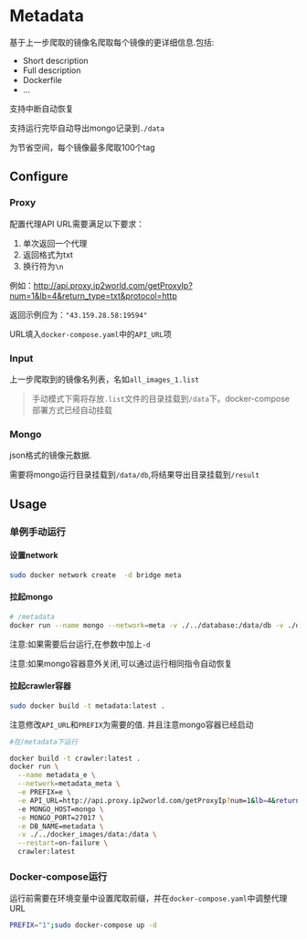 # Metadata 

基于上一步爬取的镜像名爬取每个镜像的更详细信息.包括:
- Short description
- Full description
- Dockerfile
- ...

支持中断自动恢复

支持运行完毕自动导出mongo记录到`./data`

为节省空间，每个镜像最多爬取100个tag

## Configure

### Proxy

配置代理API URL需要满足以下要求：

1. 单次返回一个代理
2. 返回格式为txt
3. 换行符为`\n`

例如：http://api.proxy.ip2world.com/getProxyIp?num=1&lb=4&return_type=txt&protocol=http

返回示例应为：`"43.159.28.58:19594"`

URL填入`docker-compose.yaml`中的`API_URL`项

### Input

上一步爬取到的镜像名列表，名如`all_images_1.list`

> 手动模式下需将存放`.list`文件的目录挂载到`/data`下。docker-compose部署方式已经自动挂载

### Mongo

json格式的镜像元数据.

需要将mongo运行目录挂载到`/data/db`,将结果导出目录挂载到`/result`

## Usage

### 单例手动运行

#### 设置network
```bash
sudo docker network create  -d bridge meta
```
#### 拉起mongo

```bash
# /metadata
docker run --name mongo --network=meta -v ./../database:/data/db -v ./data:/result --restart=unless-stopped mongo:latest
```
注意:如果需要后台运行,在参数中加上`-d`


注意:如果mongo容器意外关闭,可以通过运行相同指令自动恢复

#### 拉起crawler容器

```bash
sudo docker build -t metadata:latest .
```

注意修改`API_URL`和`PREFIX`为需要的值.
并且注意mongo容器已经启动

```bash
#在/metadata下运行

docker build -t crawler:latest .
docker run \
  --name metadata_e \
  --network=metadata_meta \
  -e PREFIX=e \
  -e API_URL=http://api.proxy.ip2world.com/getProxyIp?num=1&lb=4&return_type=txt&protocol=http \
  -e MONGO_HOST=mongo \
  -e MONGO_PORT=27017 \
  -e DB_NAME=metadata \
  -v ./../docker_images/data:/data \
  --restart=on-failure \
  crawler:latest
```
### Docker-compose运行

运行前需要在环境变量中设置爬取前缀，并在`docker-compose.yaml`中调整代理URL
```bash
PREFIX="1";sudo docker-compose up -d
```
